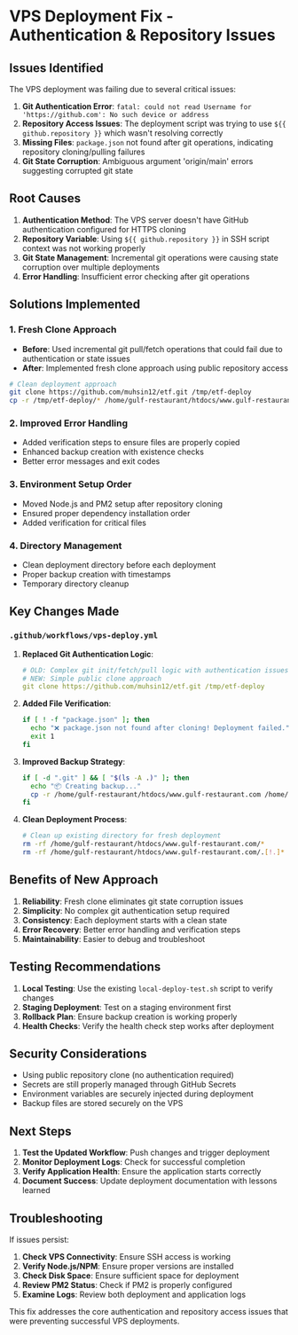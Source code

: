 # VPS Deployment Fix - Authentication & Repository Issues

## Issues Identified

The VPS deployment was failing due to several critical issues:

1. **Git Authentication Error**: `fatal: could not read Username for 'https://github.com': No such device or address`
2. **Repository Access Issues**: The deployment script was trying to use `${{ github.repository }}` which wasn't resolving correctly
3. **Missing Files**: `package.json` not found after git operations, indicating repository cloning/pulling failures
4. **Git State Corruption**: Ambiguous argument 'origin/main' errors suggesting corrupted git state

## Root Causes

1. **Authentication Method**: The VPS server doesn't have GitHub authentication configured for HTTPS cloning
2. **Repository Variable**: Using `${{ github.repository }}` in SSH script context was not working properly
3. **Git State Management**: Incremental git operations were causing state corruption over multiple deployments
4. **Error Handling**: Insufficient error checking after git operations

## Solutions Implemented

### 1. Fresh Clone Approach
- **Before**: Used incremental git pull/fetch operations that could fail due to authentication or state issues
- **After**: Implemented fresh clone approach using public repository access

```bash
# Clean deployment approach
git clone https://github.com/muhsin12/etf.git /tmp/etf-deploy
cp -r /tmp/etf-deploy/* /home/gulf-restaurant/htdocs/www.gulf-restaurant.com/
```

### 2. Improved Error Handling
- Added verification steps to ensure files are properly copied
- Enhanced backup creation with existence checks
- Better error messages and exit codes

### 3. Environment Setup Order
- Moved Node.js and PM2 setup after repository cloning
- Ensured proper dependency installation order
- Added verification for critical files

### 4. Directory Management
- Clean deployment directory before each deployment
- Proper backup creation with timestamps
- Temporary directory cleanup

## Key Changes Made

### `.github/workflows/vps-deploy.yml`

1. **Replaced Git Authentication Logic**:
   ```yaml
   # OLD: Complex git init/fetch/pull logic with authentication issues
   # NEW: Simple public clone approach
   git clone https://github.com/muhsin12/etf.git /tmp/etf-deploy
   ```

2. **Added File Verification**:
   ```bash
   if [ ! -f "package.json" ]; then
     echo "❌ package.json not found after cloning! Deployment failed."
     exit 1
   fi
   ```

3. **Improved Backup Strategy**:
   ```bash
   if [ -d ".git" ] && [ "$(ls -A .)" ]; then
     echo "📦 Creating backup..."
     cp -r /home/gulf-restaurant/htdocs/www.gulf-restaurant.com /home/gulf-restaurant/backups/backup-$(date +%Y%m%d-%H%M%S) || true
   fi
   ```

4. **Clean Deployment Process**:
   ```bash
   # Clean up existing directory for fresh deployment
   rm -rf /home/gulf-restaurant/htdocs/www.gulf-restaurant.com/*
   rm -rf /home/gulf-restaurant/htdocs/www.gulf-restaurant.com/.[!.]*
   ```

## Benefits of New Approach

1. **Reliability**: Fresh clone eliminates git state corruption issues
2. **Simplicity**: No complex git authentication setup required
3. **Consistency**: Each deployment starts with a clean state
4. **Error Recovery**: Better error handling and verification steps
5. **Maintainability**: Easier to debug and troubleshoot

## Testing Recommendations

1. **Local Testing**: Use the existing `local-deploy-test.sh` script to verify changes
2. **Staging Deployment**: Test on a staging environment first
3. **Rollback Plan**: Ensure backup creation is working properly
4. **Health Checks**: Verify the health check step works after deployment

## Security Considerations

- Using public repository clone (no authentication required)
- Secrets are still properly managed through GitHub Secrets
- Environment variables are securely injected during deployment
- Backup files are stored securely on the VPS

## Next Steps

1. **Test the Updated Workflow**: Push changes and trigger deployment
2. **Monitor Deployment Logs**: Check for successful completion
3. **Verify Application Health**: Ensure the application starts correctly
4. **Document Success**: Update deployment documentation with lessons learned

## Troubleshooting

If issues persist:

1. **Check VPS Connectivity**: Ensure SSH access is working
2. **Verify Node.js/NPM**: Ensure proper versions are installed
3. **Check Disk Space**: Ensure sufficient space for deployment
4. **Review PM2 Status**: Check if PM2 is properly configured
5. **Examine Logs**: Review both deployment and application logs

This fix addresses the core authentication and repository access issues that were preventing successful VPS deployments.